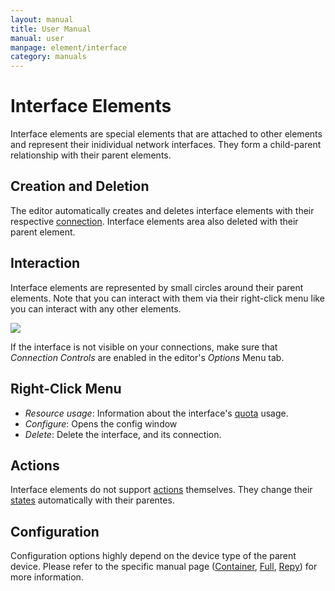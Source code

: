 ```yaml
---
layout: manual
title: User Manual
manual: user
manpage: element/interface
category: manuals
---
```


# Interface Elements

Interface elements are special elements that are attached to other elements and represent their inidividual network interfaces. They form a child-parent relationship with their parent elements.

## Creation and Deletion

The editor automatically creates and deletes interface elements with their respective [connection](../../connection). Interface elements area also deleted with their parent element.


## Interaction

Interface elements are represented by small circles around their parent elements. Note that you can interact with them via their right-click menu like you can interact with any other elements.

![](../../img/connection_example.png)

If the interface is not visible on your connections, make sure that _Connection Controls_ are enabled in the editor's _Options_ Menu tab.

## Right-Click Menu

* *Resource usage*: Information about the interface's [quota](../../account#quota) usage.
* *Configure*: Opens the config window
* *Delete*: Delete the interface, and its connection.

## Actions

Interface elements do not support [actions](../action) themselves. They change their [states](..#state) automatically with their parentes.

## Configuration

Configuration options highly depend on the device type of the parent device. Please refer to the specific manual page ([Container](../device/container#interface_config), [Full](../device/full#interface_config), [Repy](../device/repy#interface_config)) for more information.
